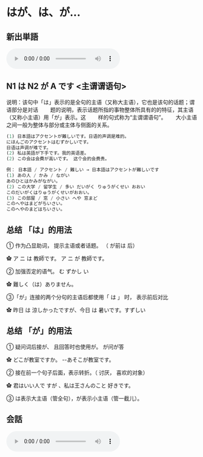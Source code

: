 # はが、は、が...

## 新出単語
<vue-plyr>
  <audio controls crossorigin playsinline loop>
    <source src="../audio/4-2-たんご.mp3"  type="audio/mp3" />
  </audio>
 </vue-plyr>

## N1 は N2 が A です <主谓谓语句>

说明：该句中「は」表示的是全句的主语（又称大主语），它也是该句的话题；谓语部分是对话　　
题的说明，表示话题所指的事物整体所具有的的特征，其主语（又称小主语）用「が」表示。这　　
样的句式称为“主谓谓语句”。　　
大小主语之间一般为整体与部分或主体与侧面的关系。

```ts
(1) 日本語はアクセントが難しいです。日语的声调是难的。
にほんごのアクセントはむずかしいです。
日语は声调が难です。
(2) 私は英語が下手です。我的英语差。
(2) この会は会費が高いです。 这个会的会费贵。
```

```ts
例： 日本語 / アクセント / 難しい → 日本語はアクセントが難しいです
(1) あの人 / かみ / ながい
あのひとはかみがながい。
(2) この大学 / 留学生 / 多い だいがく りゅうがくせい おおい
このだいがくはりゅうがくせいがおおい。
(3) この部屋 / 窓 / 小さい へや 窓まど
このへやはまどがちいさい。
このへやのまどはちいさい。
```

## 总结 「は」的用法

① 作为凸显助词， 提示主语或者话题。 （ が前は 后）  

✿ ア ニ は 教師です。 ア ニ が 教師です。  

② 加强否定的语气。 む ずかし い  

✿ 難しく（は）ありません。  

③「が」连接的两个分句的主语后都使用「 は 」 时， 表示前后对比  

✿ 昨日 は 涼しかったですが、今日 は 暑いです。すずしい

## 总结 「が」的用法

① 疑问词后接が、 且回答时也使用が。 が问が答

✿ どこが教室ですか。 --あそこが教室です。

② 接在前一个句子后面，表示转折。（ 讨厌， 喜欢的对象）

✿ 君はいい人で すが 、私は王さんのこと 好きです。

③ は表示大主语（管全句），が表示小主语（管一截儿）。

## 会話
<vue-plyr>
  <audio controls crossorigin playsinline loop>
    <source src="../audio/4-2-かいわ.mp3"  type="audio/mp3" />
  </audio>
 </vue-plyr>